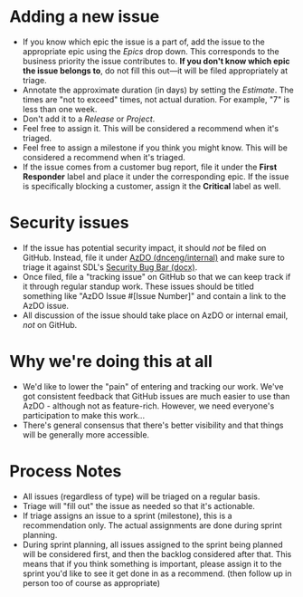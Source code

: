 # Adding a new issue
- If you know which epic the issue is a part of, add the issue to the appropriate epic using the *Epics* drop down.  This corresponds to the business priority the issue contributes to. **If you don't know which epic the issue belongs to**, do not fill this out&mdash;it will be filed appropriately at triage.
- Annotate the approximate duration (in days) by setting the *Estimate*.  The times are "not to exceed" times, not actual duration.  For example, "7" is less than one week.
- Don't add it to a *Release* or *Project*.
- Feel free to assign it.  This will be considered a recommend when it's triaged.
- Feel free to assign a milestone if you think you might know.  This will be considered a recommend when it's triaged.
- If the issue comes from a customer bug report, file it under the **First Responder** label and place it under the corresponding epic. If the issue is specifically blocking a customer, assign it the **Critical** label as well.

# Security issues
- If the issue has potential security impact, it should *not* be filed on GitHub. Instead, file it under [AzDO (dnceng/internal)](https://dev.azure.com/dnceng/internal/_workitems/) and make sure to triage it against SDL's [Security Bug Bar (docx)](https://aka.ms/sdlbugbar).
- Once filed, file a "tracking issue" on GitHub so that we can keep track if it through regular standup work. These issues should be titled something like "AzDO Issue #[Issue Number]" and contain a link to the AzDO issue.
- All discussion of the issue should take place on AzDO or internal email, *not* on GitHub.

# Why we're doing this at all
- We'd like to lower the "pain" of entering and tracking our work.  We've got consistent feedback that GitHub issues are much easier to use than AzDO - although not as feature-rich.  However, we need everyone's participation to make this work...
- There's general consensus that there's better visibility and that things will be generally more accessible.

# Process Notes
- All issues (regardless of type) will be triaged on a regular basis.
- Triage will "fill out" the issue as needed so that it's actionable.
- If triage assigns an issue to a sprint (milestone), this is a recommendation only.  The actual assignments are done during sprint planning.
- During sprint planning, all issues assigned to the sprint being planned will be considered first, and then the backlog considered after that.  This means that if you think something is important, please assign it to the sprint you'd like to see it get done in as a recommend.  (then follow up in person too of course as appropriate)
